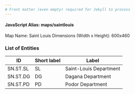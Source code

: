 ```yaml
---
# Front matter (even empty) required for Jekyll to process
---
```


#### JavaScript Alias: maps/saintlouis

Map Name: Saint Louis
Dimensions (Width x Height): 600x460

### List of Entities

ID | Short label | Label
---|---|---|
SN.ST.SL|SL|Saint-Louis Department
SN.ST.DG|DG|Dagana Department
SN.ST.PD|PD|Podor Department
